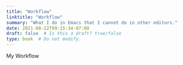 ```yaml
---
title: "Workflow"
linktitle: "Workflow"
summary: "What I do in Emacs that I cannot do in other editors."
date: 2021-08-22T09:15:34-07:00
draft: false  # Is this a draft? true/false
type: book  # Do not modify.
---
```


My Workflow
